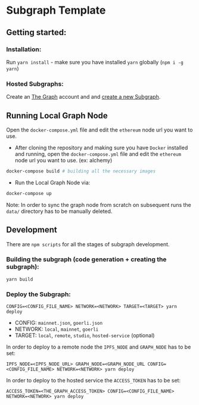 # Subgraph Template

## Getting started: 

### Installation:
Run `yarn install` - make sure you have installed `yarn` globally (`npm i -g yarn`)

### Hosted Subgraphs:

Create an [The Graph](https://thegraph.com) account and and [create a new Subgraph](https://thegraph.com/docs/en/).

## Running Local Graph Node

Open the `docker-compose.yml` file and edit the `ethereum` node url you want to use.

- After cloning the repository and making sure you have `Docker` installed and running,
open the `docker-compose.yml` file and edit the `ethereum` node url you want to use. (ex: alchemy)
```sh
docker-compose build # building all the necessary images
```

- Run the Local Graph Node via:
```sh
docker-compose up
```

Note: In order to sync the graph node from scratch on subsequent runs the `data/` directory has to be manually deleted.

## Development

There are `npm scripts` for all the stages of subgraph development.

### Building the subgraph (code generation + creating the subgraph):
`yarn build`

### Deploy the Subgraph:
`CONFIG=<CONFIG_FILE_NAME> NETWORK=<NETWORK> TARGET=<TARGET> yarn deploy`

- CONFIG: `mainnet.json`, `goerli.json`
- NETWORK: `local`, `mainnet`, `goerli`
- TARGET: `local`, `remote`, `studio`, `hosted-service` (optional)

In order to deploy to a remote node the `IPFS_NODE` and `GRAPH_NODE` has to be set:

`IPFS_NODE=<IPFS_NODE_URL> GRAPH_NODE=<GRAPH_NODE_URL CONFIG=<CONFIG_FILE_NAME> NETWORK=<NETWORK> yarn deploy`

In order to deploy to the hosted service the `ACCESS_TOKEN` has to be set:

`ACCESS_TOKEN=<THE_GRAPH_ACCESS_TOKEN> CONFIG=<CONFIG_FILE_NAME> NETWORK=<NETWORK> yarn deploy`
